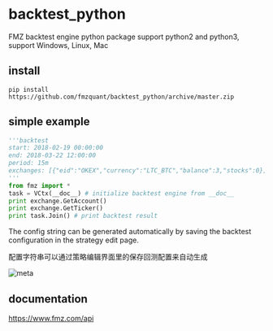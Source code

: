 # backtest_python

FMZ backtest engine python package
support python2 and python3, support Windows, Linux, Mac

## install
```
pip install https://github.com/fmzquant/backtest_python/archive/master.zip
```

## simple example
```python
'''backtest
start: 2018-02-19 00:00:00
end: 2018-03-22 12:00:00
period: 15m
exchanges: [{"eid":"OKEX","currency":"LTC_BTC","balance":3,"stocks":0}]
'''
from fmz import *
task = VCtx(__doc__) # initialize backtest engine from __doc__
print exchange.GetAccount()
print exchange.GetTicker()
print task.Join() # print backtest result
```

The config string can be generated automatically by saving the backtest configuration in the strategy edit page.

配置字符串可以通过策略编辑界面里的保存回测配置来自动生成

![meta](https://www.fmz.com/upload/asset/aa67494fc6306759753385bf7634ee4cd437f3f2.png) 
 
## documentation
https://www.fmz.com/api


